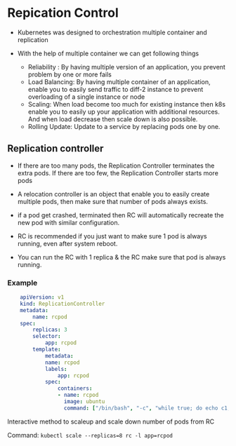 # Repication Control

- Kubernetes was designed to orchestration multiple container and replication

- With the help of multiple container we can get following things
  - Reliability :
By having multiple version of an application, you prevent problem by one or more fails
  - Load Balancing:
By having multiple container of an application, enable you to easily send traffic to diff-2 instance to
prevent overloading of a single instance or node
  - Scaling:
When load become too much for existing instance then k8s enable you to easily up your application
with additional resources. And when load decrease then scale down is also possible.
  - Rolling Update:
    Update to a service by replacing pods one by one.

## Replication controller

- If there are too many pods, the Replication Controller terminates the extra pods. If there are too few, the
Replication Controller starts more pods

- A relocation controller is an object that enable you to easily create multiple pods, then make sure that
number of pods always exists.

- if a pod get crashed, terminated then RC will automatically recreate the new pod with similar
configuration.

- RC is recommended if you just want to make sure 1 pod is always running, even after system reboot.
- You can run the RC with 1 replica & the RC make sure that pod is always running.

### Example
```yaml
    apiVersion: v1
    kind: ReplicationController
    metadata:
        name: rcpod
    spec:
        replicas: 3
        selector:
            app: rcpod
        template:
            metadata:
            name: rcpod
            labels:
                app: rcpod
            spec:
                containers:
                - name: rcpod
                  image: ubuntu
                  command: ["/bin/bash", "-c", "while true; do echo c1; sleep 5 ; done"]
```

Interactive method to scaleup and scale down number of pods from RC

Command: `kubectl scale --replicas=8 rc -l app=rcpod`

